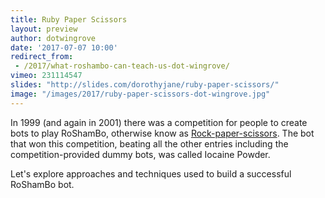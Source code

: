 ```yaml
---
title: Ruby Paper Scissors
layout: preview
author: dotwingrove
date: '2017-07-07 10:00'
redirect_from:
 - /2017/what-roshambo-can-teach-us-dot-wingrove/
vimeo: 231114547
slides: "http://slides.com/dorothyjane/ruby-paper-scissors/"
image: "/images/2017/ruby-paper-scissors-dot-wingrove.jpg"
---
```


In 1999 (and again in 2001) there was a competition for people to create bots to play RoShamBo, otherwise know as [Rock-paper-scissors](https://en.wikipedia.org/wiki/Rock–paper–scissors). The bot that won this competition, beating all the other entries including the competition-provided dummy bots, was called Iocaine Powder.

Let's explore approaches and techniques used to build a successful RoShamBo bot.
